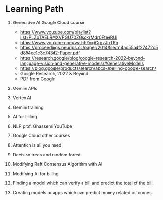 # Learning Path

1. Generative AI Google Cloud course

    - <https://www.youtube.com/playlist?list=PLZoTAELRMXVPGU70ZGsckrMdr0FteeRUi>
    - <https://www.youtube.com/watch?v=jCrgzJlxTKg>
    - <https://proceedings.neurips.cc/paper/2014/file/a14ac55a4f27472c5d894ec1c3c743d2-Paper.pdf>
    - <https://research.google/blog/google-research-2022-beyond-language-vision-and-generative-models/#GenerativeModels>
    - <https://blog.google/products/search/abcs-spelling-google-search/>
    - Google Research, 2022 & Beyond
    - PDF from Google

2. Gemini APIs
3. Vertex AI
4. Gemini training
5. AI for billing
6. NLP prof. Ghassemi YouTube
7. Google Cloud other courses
8. Attention is all you need
9. Decision trees and random forest
10. Modifying Raft Consensus Algorithm with AI
11. Modifying AI for billing
12. Finding a model which can verify a bill and predict the total of the bill.
13. Creating models or apps which can predict money related outcomes.
